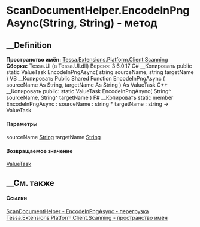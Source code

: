 # ScanDocumentHelper.EncodeInPngAsync(String, String) - метод
##  __Definition
 **Пространство имён:**
[Tessa.Extensions.Platform.Client.Scanning](N_Tessa_Extensions_Platform_Client_Scanning.htm)  
 **Сборка:** Tessa.UI (в Tessa.UI.dll) Версия: 3.6.0.17
C# __Копировать
     public static ValueTask EncodeInPngAsync(
    	string sourceName,
    	string targetName
    )
VB __Копировать
     Public Shared Function EncodeInPngAsync ( 
    	sourceName As String,
    	targetName As String
    ) As ValueTask
C++ __Копировать
     public:
    static ValueTask EncodeInPngAsync(
    	String^ sourceName, 
    	String^ targetName
    )
F# __Копировать
     static member EncodeInPngAsync : 
            sourceName : string * 
            targetName : string -> ValueTask 
#### Параметры
sourceName [String](https://learn.microsoft.com/dotnet/api/system.string)
targetName [String](https://learn.microsoft.com/dotnet/api/system.string)
#### Возвращаемое значение
[ValueTask](https://learn.microsoft.com/dotnet/api/system.threading.tasks.valuetask)
##  __См. также
#### Ссылки
[ScanDocumentHelper -
](T_Tessa_Extensions_Platform_Client_Scanning_ScanDocumentHelper.htm)
[EncodeInPngAsync -
перегрузка](Overload_Tessa_Extensions_Platform_Client_Scanning_ScanDocumentHelper_EncodeInPngAsync.htm)
[Tessa.Extensions.Platform.Client.Scanning - пространство
имён](N_Tessa_Extensions_Platform_Client_Scanning.htm)
